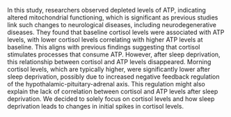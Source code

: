 In this study, researchers observed depleted levels of ATP, indicating altered mitochondrial functioning, which is significant as previous studies link such changes to neurological diseases, including neurodegenerative diseases. They found that baseline cortisol levels were associated with ATP levels, with lower cortisol levels correlating with higher ATP levels at baseline. This aligns with previous findings suggesting that cortisol stimulates processes that consume ATP. However, after sleep deprivation, this relationship between cortisol and ATP levels disappeared. Morning cortisol levels, which are typically higher, were significantly lower after sleep deprivation, possibly due to increased negative feedback regulation of the hypothalamic-pituitary-adrenal axis. This regulation might also explain the lack of correlation between cortisol and ATP levels after sleep deprivation. We decided to solely focus on cortisol levels and how sleep deprivation leads to changes in initial spikes in cortisol levels. 

